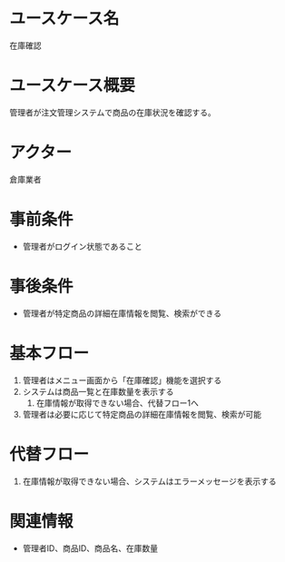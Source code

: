 # ユースケース名
在庫確認

# ユースケース概要
管理者が注文管理システムで商品の在庫状況を確認する。

# アクター
倉庫業者

# 事前条件
- 管理者がログイン状態であること

# 事後条件
- 管理者が特定商品の詳細在庫情報を閲覧、検索ができる

# 基本フロー
1. 管理者はメニュー画面から「在庫確認」機能を選択する
2. システムは商品一覧と在庫数量を表示する
    1. 在庫情報が取得できない場合、代替フロー1へ
3. 管理者は必要に応じて特定商品の詳細在庫情報を閲覧、検索が可能

# 代替フロー
1. 在庫情報が取得できない場合、システムはエラーメッセージを表示する


# 関連情報
- 管理者ID、商品ID、商品名、在庫数量
